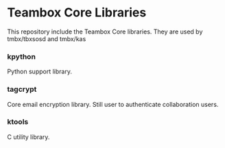 # Teambox Core Libraries

This repository include the Teambox Core libraries. They are used by tmbx/tbxsosd and tmbx/kas

### kpython 

Python support library.

### tagcrypt

Core email encryption library. Still user to authenticate collaboration users.

### ktools

C utility library.
